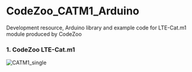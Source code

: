 # CodeZoo_CATM1_Arduino
Development resource, Arduino library and example code for LTE-Cat.m1 module produced by CodeZoo

### 1. CodeZoo LTE-Cat.m1
![CATM1_single](https://user-images.githubusercontent.com/22319034/84928458-5eb58d80-b109-11ea-8349-bacfa3e9e747.PNG)
